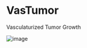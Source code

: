 # VasTumor
Vasculaturized Tumor Growth

![image](https://github.com/PhantomOtter/VasTumor/assets/98802462/e1cd52d6-c309-4d59-878a-e43e1b208e59)
